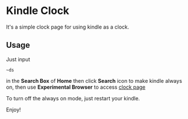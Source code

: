 # Kindle Clock
It's a simple clock page for using kindle as a clock.

## Usage
Just input
```
~ds
```
in the **Search Box** of **Home** then click **Search** icon to make kindle always on,
then use **Experimental Browser** to access [clock page](https://atheism.github.io/clock/index.html)

To turn off the always on mode, just restart your kindle.

Enjoy!
